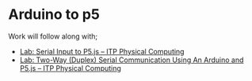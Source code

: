 # Arduino to p5

Work will follow along with;

- [Lab: Serial Input to P5.js – ITP Physical Computing](https://itp.nyu.edu/physcomp/labs/labs-serial-communication/lab-serial-input-to-the-p5-js-ide/)
- [Lab: Two-Way (Duplex) Serial Communication Using An Arduino and P5.js – ITP Physical Computing](https://itp.nyu.edu/physcomp/labs/labs-serial-communication/two-way-duplex-serial-communication-using-p5js/)
